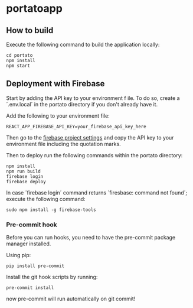 # portatoapp

## How to build

Execute the following command to build the application locally:

```
cd portato
npm install
npm start
```

## Deployment with Firebase

Start by adding the API key to your environment f   ile. To do so, create a ´.env.local´ in the portato directory if you don't already have it.

Add the following to your environment file:

```
REACT_APP_FIREBASE_API_KEY=your_firebase_api_key_here
```

Then go to the [firebase project settings](https://console.firebase.google.com/project/portatoapp/settings/general/web:MDIyZWQwZjktMjRlNy00ZjNmLWFhOTgtYWRjMWRkZWEyOGFk) and copy the API key to your environment file including the quotation marks.

Then to deploy run the following commands within the portato directory:

```
npm install
npm run build
firebase login
firebase deploy
```

In case ´firebase login´ command returns ´firesbase: command not found´; execute the following command:

```
sudo npm install -g firebase-tools
```

### Pre-commit hook

Before you can run hooks, you need to have the pre-commit package manager installed.

Using pip:

```
pip install pre-commit
```

Install the git hook scripts by running:

```
pre-commit install
```

now pre-commit will run automatically on git commit!
